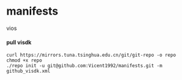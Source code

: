 # manifests
vios

#### pull visdk
```
curl https://mirrors.tuna.tsinghua.edu.cn/git/git-repo -o repo
chmod +x repo
./repo init -u git@github.com:Vicent1992/manifests.git -m github_visdk.xml
```

